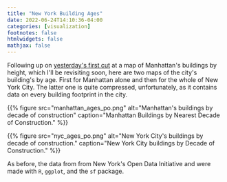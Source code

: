 ```yaml
---
title: "New York Building Ages"
date: 2022-06-24T14:10:36-04:00
categories: [visualization]
footnotes: false
htmlwidgets: false
mathjax: false
---
```


Following up on [yesterday's first cut](https://kieranhealy.org/blog/archives/2022/06/23/manhattan-building-heights/) at a map of Manhattan's buildings by height, which I'll be revisiting soon, here are two maps of the city's building's by age. First for Manhattan alone and then for the whole of New York City. The latter one is quite compressed, unfortunately, as it contains data on every building footprint in the city.

{{% figure src="manhattan_ages_po.png" alt="Manhattan's buildings by decade of construction" caption="Manhattan Buildings by Nearest Decade of Construction." %}}



{{% figure src="nyc_ages_po.png" alt="New York City's buildings by decade of construction." caption="New York City buildings by Decade of Construction." %}}

As before, the data from from New York's Open Data Initiative and were made with `R`, `ggplot`, and the `sf` package.
